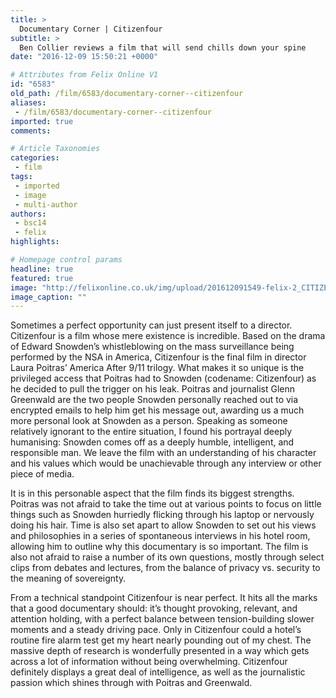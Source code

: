 ```yaml
---
title: >
  Documentary Corner | Citizenfour
subtitle: >
  Ben Collier reviews a film that will send chills down your spine
date: "2016-12-09 15:50:21 +0000"

# Attributes from Felix Online V1
id: "6583"
old_path: /film/6583/documentary-corner--citizenfour
aliases:
 - /film/6583/documentary-corner--citizenfour
imported: true
comments:

# Article Taxonomies
categories:
 - film
tags:
 - imported
 - image
 - multi-author
authors:
 - bsc14
 - felix
highlights:

# Homepage control params
headline: true
featured: true
image: "http://felixonline.co.uk/img/upload/201612091549-felix-2_CITIZENFOUR.jpg"
image_caption: ""
---
```


Sometimes a perfect opportunity can just present itself to a director. Citizenfour is a film whose mere existence is incredible. Based on the drama of Edward Snowden’s whistleblowing on the mass surveillance being performed by the NSA in America, Citizenfour is the final film in director Laura Poitras’ America After 9/11 trilogy. What makes it so unique is the privileged access that Poitras had to Snowden (codename: Citizenfour) as he decided to pull the trigger on his leak. Poitras and journalist Glenn Greenwald are the two people Snowden personally reached out to via encrypted emails to help him get his message out, awarding us a much more personal look at Snowden as a person. Speaking as someone relatively ignorant to the entire situation, I found his portrayal deeply humanising: Snowden comes off as a deeply humble, intelligent, and responsible man. We leave the film with an understanding of his character and his values which would be unachievable through any interview or other piece of media.

It is in this personable aspect that the film finds its biggest strengths. Poitras was not afraid to take the time out at various points to focus on little things such as Snowden hurriedly flicking through his laptop or nervously doing his hair. Time is also set apart to allow Snowden to set out his views and philosophies in a series of spontaneous interviews in his hotel room, allowing him to outline why this documentary is so important. The film is also not afraid to raise a number of its own questions, mostly through select clips from debates and lectures, from the balance of privacy vs. security to the meaning of sovereignty.

From a technical standpoint Citizenfour is near perfect. It hits all the marks that a good documentary should: it’s thought provoking, relevant, and attention holding, with a perfect balance between tension-building slower moments and a steady driving pace. Only in Citizenfour could a hotel’s routine fire alarm test get my heart nearly pounding out of my chest. The massive depth of research is wonderfully presented in a way which gets across a lot of information without being overwhelming. Citizenfour definitely displays a great deal of intelligence, as well as the journalistic passion which shines through with Poitras and Greenwald.
